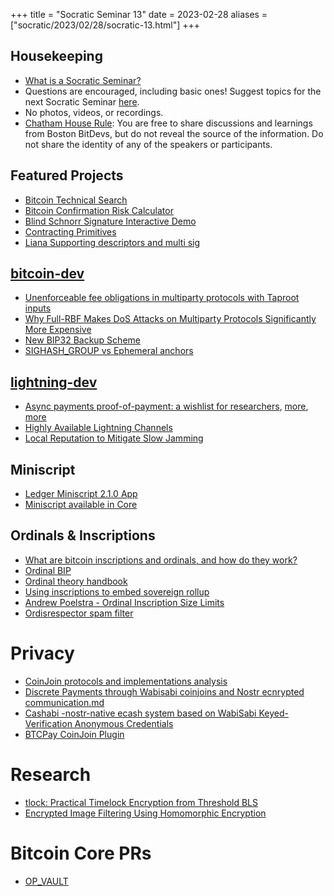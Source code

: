 +++
title = "Socratic Seminar 13"
date = 2023-02-28
aliases = ["socratic/2023/02/28/socratic-13.html"]
+++

## Housekeeping

- [What is a Socratic Seminar?](https://bitdevs.org/about#socratic-seminars)
- Questions are encouraged, including basic ones! Suggest topics for the next Socratic Seminar [here](https://github.com/arminsabouri/bostonbitdevs/issues/new).
- No photos, videos, or recordings.
- [Chatham House Rule](https://www.chathamhouse.org/about-us/chatham-house-rule): You are free to share discussions and learnings from Boston BitDevs, but do not reveal the source of the information. Do not share the identity of any of the speakers or participants.

## Featured Projects

- [Bitcoin Technical Search](https://bitcoinsearch.xyz/)
- [Bitcoin Confirmation Risk Calculator](https://blog.lopp.net/how-many-bitcoin-confirmations-is-enough/)
- [Blind Schnorr Signature Interactive Demo](https://blindsigs.utxo.club/)
- [Contracting Primitives](https://github.com/ariard/bitcoin-contracting-primitives-wg/tree/main/primitives)
- [Liana Supporting descriptors and multi sig](https://github.com/wizardsardine/liana/releases/tag/0.2)

## [bitcoin-dev](https://lists.linuxfoundation.org/pipermail/bitcoin-dev)

- [Unenforceable fee obligations in multiparty protocols with Taproot inputs](https://lists.linuxfoundation.org/pipermail/bitcoin-dev/2023-February/021444.html)
- [Why Full-RBF Makes DoS Attacks on Multiparty Protocols Significantly More Expensive](https://lists.linuxfoundation.org/pipermail/bitcoin-dev/2023-January/021322.html)
- [New BIP32 Backup Scheme](https://lists.linuxfoundation.org/pipermail/bitcoin-dev/2023-February/021469.html)
- [SIGHASH_GROUP vs Ephemeral anchors](https://lists.linuxfoundation.org/pipermail/bitcoin-dev/2023-January/021334.html)


## [lightning-dev](https://lists.linuxfoundation.org/pipermail/lightning-dev)
- [Async payments proof-of-payment: a wishlist for researchers](https://lists.linuxfoundation.org/pipermail/lightning-dev/2023-January/003833.html), [more](https://gist.github.com/remyers/e0d2bedb7bc87371d1bdbbb6fff2edd1), [more](https://twitter.com/BtcpayServer/status/1622844546576191488)
- [Highly Available Lightning Channels](https://lists.linuxfoundation.org/pipermail/lightning-dev/2023-February/003842.html)
- [Local Reputation to Mitigate Slow Jamming](https://lists.linuxfoundation.org/pipermail/lightning-dev/2023-February/003857.html)

## Miniscript

- [Ledger Miniscript 2.1.0 App](https://blog.ledger.com/miniscript-is-coming/)
- [Miniscript available in Core](https://github.com/bitcoin/bitcoin/pull/24149)

## Ordinals & Inscriptions

- [What are bitcoin inscriptions and ordinals, and how do they work?](https://unchained.com/blog/bitcoin-inscriptions-ordinals/)
- [Ordinal BIP](https://github.com/casey/ord/blob/master/bip.mediawiki)
- [Ordinal theory handbook](https://docs.ordinals.com/overview.html)
- [Using inscriptions to embed sovereign rollup ](https://twitter.com/lightcoin/status/1630301399358533633)
- [Andrew Poelstra - Ordinal Inscription Size Limits](https://lists.linuxfoundation.org/pipermail/bitcoin-dev/2023-January/021372.html)
- [Ordisrespector spam filter](https://minibolt.info/guide/bonus/bitcoin/ordisrespector.html)

# Privacy

- [CoinJoin protocols and implementations analysis](https://is.muni.cz/th/kbvx1/Master_Thesis.pdf)
- [Discrete Payments through Wabisabi coinjoins and Nostr ecnrypted communication.md](https://gist.github.com/nopara73/bb17e89d7dc9af536ca41f50f705d329)
- [Cashabi -nostr-native ecash system based on WabiSabi Keyed-Verification Anonymous Credentials](https://lontivero.github.io/Wiki/html/cashabi.html#abstract)
- [BTCPay CoinJoin Plugin](https://twitter.com/MrKukks/status/1630221270246719489?t=E5kOuzkzrf17lr1hxRcL8g&s=19)

# Research

- [tlock: Practical Timelock Encryption from Threshold BLS](https://eprint.iacr.org/2023/189)
- [Encrypted Image Filtering Using Homomorphic Encryption](https://docs.zama.ai/concrete-ml)

# Bitcoin Core PRs

- [OP_VAULT](https://github.com/bitcoin/bitcoin/pull/26857)
